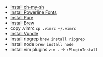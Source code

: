 - [Install oh-my-sh](https://ohmyz.sh/)
- [Install Powerline Fonts](https://github.com/powerline/fonts)
- [Install Pure](https://github.com/sindresorhus/pure#manually)
- [Install Brew](https://brew.sh)
- copy .vimrc `cp .vimrc ~/.vimrc`
- [Install Vundle](https://github.com/VundleVim/Vundle.vim.git)
- Install ripgrep `brew install ripgrep`
- Install node `brew install node`
- Install vim plugins `vim .` -> `:PluginInstall`

